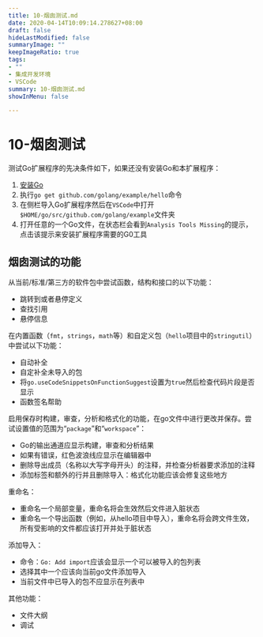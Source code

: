 ```yaml
---
title: 10-烟囱测试.md
date: 2020-04-14T10:09:14.278627+08:00
draft: false
hideLastModified: false
summaryImage: ""
keepImageRatio: true
tags:
- ""
- 集成开发环境
- VSCode
summary: 10-烟囱测试.md
showInMenu: false

---
```


# 10-烟囱测试

测试Go扩展程序的先决条件如下，如果还没有安装Go和本扩展程序：

1. [安装Go](https://golang.org/doc/install#install)
2. 执行`go get github.com/golang/example/hello`命令
3. 在侧栏导入Go扩展程序然后在`VSCode`中打开`$HOME/go/src/github.com/golang/example`文件夹
4. 打开任意的一个Go文件，在状态栏会看到`Analysis Tools Missing`的提示，点击该提示来安装扩展程序需要的G0工具

## 烟囱测试的功能

从当前/标准/第三方的软件包中尝试函数，结构和接口的以下功能：

- 跳转到或者悬停定义
- 查找引用
- 悬停信息

在内置函数（`fmt`，`strings`，`math`等）和自定义包（`hello`项目中的`stringutil`）中尝试以下功能：

- 自动补全
- 自定补全未导入的包
- 将`go.useCodeSnippetsOnFunctionSuggest`设置为`true`然后检查代码片段是否显示
- 函数签名帮助

启用保存时构建，审查，分析和格式化的功能，在go文件中进行更改并保存。尝试设置值的范围为“`package`”和“`workspace`”：

- Go的输出通道应显示构建，审查和分析结果
- 如果有错误，红色波浪线应显示在编辑器中
- 删除导出成员（名称以大写字母开头）的注释，并检查分析器要求添加的注释
- 添加标签和额外的行并且删除导入：格式化功能应该会修复这些地方

重命名：

- 重命名一个局部变量，重命名将会生效然后文件进入脏状态
- 重命名一个导出函数（例如，从hello项目中导入），重命名将会跨文件生效，所有受影响的文件都应该打开并处于脏状态

添加导入：

- 命令：`Go: Add import`应该会显示一个可以被导入的包列表
- 选择其中一个应该向当前go文件添加导入
- 当前文件中已导入的包不应显示在列表中

其他功能：

- 文件大纲
- 调试
